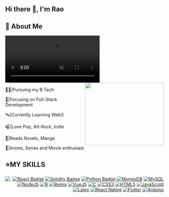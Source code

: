 ## Hi there 👋, I'm Rao

## 📝 About Me

<div>
  <video autoplay loop muted playsinline>
    <source src="https://preview.redd.it/transparent-gifs-i-made-from-the-pok%C3%A9mon-anime-for-an-v0-eti95tjbyb7a1.gif?width=640&crop=smart&auto=webp&s=79fa1786cfafb7d807f326cb96037e4559c6b27b" type="video/mp4">
  </video>
</div>



<img src="https://preview.redd.it/transparent-gifs-i-made-from-the-pok%C3%A9mon-anime-for-an-v0-eti95tjbyb7a1.gif?width=640&crop=smart&auto=webp&s=79fa1786cfafb7d807f326cb96037e4559c6b27b" height="200px" width="250px" loop align="right" />


👨‍🎓|Pursuing my B.Tech

🔬|Focusing on Full-Stack Development

🛰️|Currently Learning Web3

🎧|Love Pop, Alt-Rock, Indie

📖|Reads Novels, Manga

🎥|Anime, Series and Movie enthusiast



## ⭐MY SKILLS


  
  <img src="https://media.tenor.com/cJtDhl2-MP0AAAAi/goku-dragon-ball.gif" align="left"></img>



<div align="right">
  
  [![React Badge](https://img.shields.io/badge/React-61DAFB?logo=react&logoColor=000&style=for-the-badge)](https://react.dev/)
  [![Solidity Badge](https://img.shields.io/badge/Solidity-363636?logo=solidity&logoColor=fff&style=for-the-badge)](https://soliditylang.org/)
  [![Python Badge](https://img.shields.io/badge/Python-3776AB?logo=python&logoColor=fff&style=for-the-badge)](https://www.python.org/)
  [![MongoDB](https://img.shields.io/badge/MongoDB-4EA94B?style=for-the-badge&logo=mongodb&logoColor=white)](https://www.mongodb.com/)
  [![MySQL](https://img.shields.io/badge/MySQL-005C84?style=for-the-badge&logo=mysql&logoColor=white)]()
  [![NodeJS](https://img.shields.io/badge/Node%20js-339933?style=for-the-badge&logo=nodedotjs&logoColor=white)]()
  [![R](https://img.shields.io/badge/R-276DC3?style=for-the-badge&logo=r&logoColor=white)]()
  [![Remix](https://img.shields.io/badge/remix-000000?style=for-the-badge&logo=remix&logoColor=white)]()
  [![VueJS](https://img.shields.io/badge/Vue%20js-35495E?style=for-the-badge&logo=vuedotjs&logoColor=4FC08D)]()
  [![C](https://img.shields.io/badge/C-00599C?style=for-the-badge&logo=c&logoColor=white)]()
  [![CSS3](https://img.shields.io/badge/CSS3-1572B6?style=for-the-badge&logo=css3&logoColor=white)]()
  [![HTML5](https://img.shields.io/badge/HTML5-E34F26?style=for-the-badge&logo=html5&logoColor=white)]()
  [![JavaScript](https://img.shields.io/badge/JavaScript-323330?style=for-the-badge&logo=javascript&logoColor=F7DF1E)]()
  [![Latex](https://img.shields.io/badge/LaTeX-47A141?style=for-the-badge&logo=LaTeX&logoColor=white)]()
  [![React Native](https://img.shields.io/badge/React_Native-20232A?style=for-the-badge&logo=react&logoColor=61DAFB)]()
  [![Flutter](https://img.shields.io/badge/Flutter-02569B?style=for-the-badge&logo=flutter&logoColor=white)]()
  [![Arduino](https://img.shields.io/badge/Arduino-00979D?style=for-the-badge&logo=Arduino&logoColor=white)]()
  
</div>


